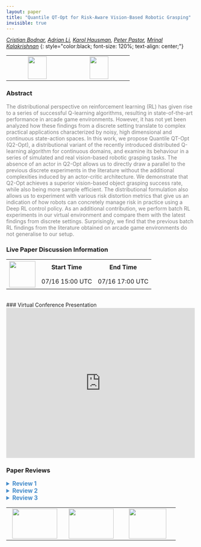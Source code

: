 ```yaml
---
layout: paper
title: "Quantile QT-Opt for Risk-Aware Vision-Based Robotic Grasping"
invisible: true
---
```

*[Cristian Bodnar](https://crisbodnar.github.io/),  [Adrian Li](https://scholar.google.com/citations?user=ncJWfs0AAAAJ&hl=en),  [Karol Hausman](https://karolhausman.github.io/),  [Peter Pastor](https://scholar.google.com/citations?user=_ws9LLgAAAAJ&hl=en),  [Mrinal Kalakrishnan](https://scholar.google.com/citations?user=DMTuJzAAAAAJ&hl=en)*
{: style="color:black; font-size: 120%; text-align: center;"}

<table width="30%"> <tr>
<td style="width: 20%; text-align: center;"><a href="http://www.roboticsproceedings.org/rss16/p075.pdf"><img src="{{ site.baseurl }}/images/paper_link.png"
width = "50"  height = "60"/> </a> </td>

<td style="width: 20%; text-align: center;"><a href="https://q2-opt.github.io/"><img src="{{ site.baseurl }}/images/website_link.png"
width = "50"  height = "60"/> </a> </td>

</tr></table>

### Abstract
<html><p style="color:gray; font-size: 100%; text-align: justified;">
The distributional perspective on reinforcement learning (RL) has given rise to a series of successful Q-learning algorithms, resulting in state-of-the-art performance in arcade game environments. However, it has not yet been analyzed how these findings from a discrete setting translate to complex practical applications characterized by noisy, high dimensional and continuous state-action spaces. In this work, we propose Quantile QT-Opt (Q2-Opt), a distributional variant of the recently introduced distributed Q-learning algorithm for continuous domains, and examine its behaviour in a series of simulated and real vision-based robotic grasping tasks. The absence of an actor in Q2-Opt allows us to directly draw a parallel to the previous discrete experiments in the literature without the additional complexities induced by an actor-critic architecture. We demonstrate that Q2-Opt achieves a superior vision-based object grasping success rate, while also being more sample efficient. The distributional formulation also allows us to experiment with various risk distortion metrics that give us an indication of how robots can concretely manage risk in practice using a Deep RL control policy. As an additional contribution, we perform batch RL experiments in our virtual environment and compare them with the latest findings from discrete settings. Surprisingly, we find that the previous batch RL findings from the literature obtained on arcade game environments do not generalise to our setup.
</p></html>

### Live Paper Discussion Information
<html>
<table width="50%">
<tr> <th rowspan="2"><a href="https://pheedloop.com/rss2020/virtual/#session_TYyBfH"><img src="{{ site.baseurl }}/images/pheedloop_link.png" width = "70"  height = "70"/> </a> </th> <th> Start Time </th> <th> End Time </th> </tr>
<tr> <td> 07/16 15:00 UTC </td><td> 07/16 17:00 UTC </td></tr>
</table> <br> </html>
### Virtual Conference Presentation
<iframe width="100%" height="400" src="https://www.youtube.com/embed/5xkBUsm1nt0" frameborder="0" allow="accelerometer; autoplay; encrypted-media; gyroscope; picture-in-picture" allowfullscreen></iframe>

### Paper Reviews
<details><summary style="font-size:110%; color:#438BCA; cursor: pointer;"><b> Review 1</b></summary>
<p style="color:gray; font-size: 100%; text-align: justified; white-space: pre-line">
Originality

The authors build upon QT-Opt, which performs Q-learning in continuous action spaces by using the Cross Entropy Method (CEM) for selecting maximum value actions, and recent advances in distributional reinforcement learning by modeling the distribution of Q-values with quantiles. The originality of the algorithm itself is minimal - it is basically a previous method, QT-Opt, combined with prior distributional RL methods (such as Implicit Quantile Networks). Many parts of the method have already been used in prior work - for example, risk distortion metrics have already been used in the Implicit Quantile Networks paper. However, the study conducted by the authors on the efficacy of using distributional RL in a robotic grasping setting is novel and useful. The study itself is also quite thorough - several risk metrics are compared in both simulation and the real world.

Quality

As mentioned before, while there is little to no novelty in the method, there is merit in the evaluation of distributional RL and risk metrics on simulated and real robotic grasping. The experiments in the paper are well-motivated and the results are interesting and useful.

Clarity

The paper is clear and well-written. The authors cover the relevant background work and explicitly state the modifications they make to form their algorithm.

Significance

The results that the authors present are interesting. In simulation, the authors demonstrate that while their method does not lead to significant asymptotic improvement (around 2%), their method is more sample efficient (Figures 3 and 4). Table 3 is also a useful comparison of the effect of different risk metrics and how it impacts final performance. 

The authors also evaluate their algorithm in a real world grasping setup. Table 4 demonstrates significant improvement over the QT-Opt baseline. Figure 6 is greatly appreciated - showing how the number of broken gripper fingers roughly corresponds to risk-averse, risk-neutral, and risk-seeking policies is interesting. The qualitative behaviors from risk-averse policies in the supplementary video is also useful to visualize, as are the live plots of the q-value distributions. 

Finally, the results in the batch reinforcement learning setting are interesting in light of recent work in this setting. They suggest that continuous control domains and Atari are not equivalent in terms of learning from batch datasets and that diversity in batch dataset is critical to achieve good performance. 
</p> </details>

<details><summary style="font-size:110%; color:#438BCA; cursor: pointer;"><b> Review 2</b></summary>
<p style="color:gray; font-size: 100%; text-align: justified; white-space: pre-line">
Originality:
The paper presents an original algorithm that extends [12] to distributional value estimation. This is a considerable step forward in knowledge and understanding.

Quality:
The paper is very well written, with few exceptions. Proper experiments and comparisons were performed, and proper analysis is provided.
However, no ablation study was performed, and this is particularly missing with respect to the quantile embedding.
Is it truly useful to pass the entire quantile vector tau jointly through the network, as opposed to each quantile tau_i separately?
There's also confusion in the equation in IV.D due to i being used to index both quantiles and basis functions.

Clarity:
The paper is very clear. Two issues:
It'd be valuable to have some details on the "multitude of control policies" used to generate the real-world grasping dataset. What were they?
Sorting Tables III and IV would help compare them.

</p> </details>

<details><summary style="font-size:110%; color:#438BCA; cursor: pointer;"><b> Review 3</b></summary>
<p style="color:gray; font-size: 100%; text-align: justified; white-space: pre-line">
This paper presents a study on distributional RL with application to grasping tasks 

The system is built on QT-Opt with some incremental improvements: 
1) replacing Q-learning with distributional Q-learning
2) maximizing the risk-sensitive score function instead of the reward function

The main contribution of this paper is empirical study of distributional Q-learning in the context of the grasping task.
This study empirically investigates the risk-sensitive score functions, which were previously studied by Dabney et al. [2018].

The results show that the proposed methods with the distributional Q-learning outperform QT-Opt.
The experimental results also show that the use of the risk-sensitive cost function can improve the safety during the training phase.
In addition, the empirical study presented in Section V.E. presents interesting insights on batch RL with offline training.

I summarize the strong and weak points of the paper:

Strong points:
- The experiments contain interesting insights on distributional Q-learning and batch RL
- Performing an empirical study with this scale is challenging and the it worth sharing the results with the research community.

Weak points:
- Some details of the experiments seem missing. Please refer to the following comments.

Suggestion for improvement:  
- Although this study is focused on variants of Q-learning, the motivation of this design choice is not clear to me.
What would be the difficulty when we apply actor-critic methods to grasping tasks? 
Why should we use the variant of Q-learning, which requires running CEM for selecting actions? 
It would be benefitial for readers if it is discussed in the related work section.

- For reproducibility, it would be better to provide some more information of the implementation and experiments.

-- In Q2R-Opt, N quantile midpoints of the value distribution. What is the value of N in the experiment? How many midpoints are learned?
-- In CEM, how many iterations of sampling were performed and how many samples were generated in each iteration? How much time is required to select the action with CEM?
-- When training a neural network, is any pre-training used?
-- Some more information of traning the neural network: batch size, learning rate. 
-- it is reported that 500,000 episodes are used. How many time steps does each episode contain? How many is the total time steps?
-- In page 5, "500,000 episodes, collected over many months using a multitude of control policies." This is not academic. How many months did it take to collect the data?
 

</p> </details>

<table width="100%"><tr><td style="width: 30%; text-align: center;"><a href="{{ site.baseurl }}/program/papers/74"> <img src="{{ site.baseurl }}/images/previous_icon.png" width = "120"  height = "80"/> </a> </td>

<td style="width: 30%; text-align: center;"><a href="{{ site.baseurl }}/program/papers"> <img src="{{ site.baseurl }}/images/overview_icon.png" width = "120"  height = "80"/> </a> </td> 

<td style="width: 30%; text-align: center;"><a href="{{ site.baseurl }}/program/papers/76"> <img src="{{ site.baseurl }}/images/next_icon.png" width = "100"  height = "80"/> </a> </td> 

</tr></table>


